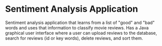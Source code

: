 # Sentiment Analysis Application

Sentiment analysis application that learns from a list of "good" and "bad" words and uses that information to classify movie reviews. Has a Java graphical user interface where a user can upload reviews to the database, search for reviews (id or key words), delete reviews, and sort them. 
